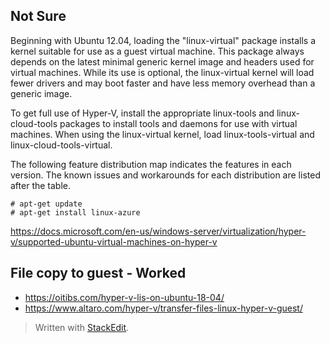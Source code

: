 ## Not Sure
Beginning with Ubuntu 12.04, loading the "linux-virtual" package installs a kernel suitable for use as a guest virtual machine. This package always depends on the latest minimal generic kernel image and headers used for virtual machines. While its use is optional, the linux-virtual kernel will load fewer drivers and may boot faster and have less memory overhead than a generic image.

To get full use of Hyper-V, install the appropriate linux-tools and linux-cloud-tools packages to install tools and daemons for use with virtual machines. When using the linux-virtual kernel, load linux-tools-virtual and linux-cloud-tools-virtual.

The following feature distribution map indicates the features in each version. The known issues and workarounds for each distribution are listed after the table.

```
# apt-get update
# apt-get install linux-azure
```


https://docs.microsoft.com/en-us/windows-server/virtualization/hyper-v/supported-ubuntu-virtual-machines-on-hyper-v


## File copy to guest - Worked
* https://oitibs.com/hyper-v-lis-on-ubuntu-18-04/
* https://www.altaro.com/hyper-v/transfer-files-linux-hyper-v-guest/

> Written with [StackEdit](https://stackedit.io/).
<!--stackedit_data:
eyJoaXN0b3J5IjpbLTEwNDI2MzcyODMsLTIwNTE5NTc5NzhdfQ
==
-->